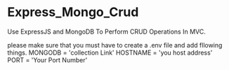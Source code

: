 # Express_Mongo_Crud
Use ExpressJS and MongoDB To Perform CRUD Operations In MVC.

please make sure that you must have to create a .env file and add fllowing things.
MONGODB = 'collection Link'
HOSTNAME = 'you host address'
PORT = 'Your Port Number'
